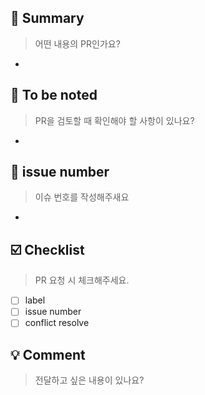 ## 👑 Summary
> 어떤 내용의 PR인가요?
- 

## 🫧 To be noted
> PR을 검토할 때 확인해야 할 사항이 있나요?
- 

## 💫 issue number
> 이슈 번호를 작성해주새요
-

## ☑️ Checklist
> PR 요청 시 체크해주세요.
- [ ] label
- [ ] issue number
- [ ] conflict resolve

## 💡 Comment
> 전달하고 싶은 내용이 있나요?